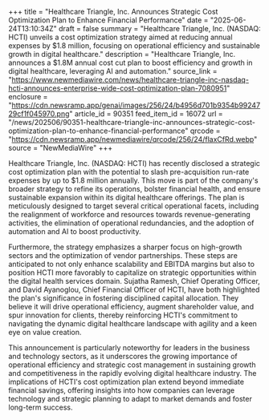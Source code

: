+++
title = "Healthcare Triangle, Inc. Announces Strategic Cost Optimization Plan to Enhance Financial Performance"
date = "2025-06-24T13:10:34Z"
draft = false
summary = "Healthcare Triangle, Inc. (NASDAQ: HCTI) unveils a cost optimization strategy aimed at reducing annual expenses by $1.8 million, focusing on operational efficiency and sustainable growth in digital healthcare."
description = "Healthcare Triangle, Inc. announces a $1.8M annual cost cut plan to boost efficiency and growth in digital healthcare, leveraging AI and automation."
source_link = "https://www.newmediawire.com/news/healthcare-triangle-inc-nasdaq-hcti-announces-enterprise-wide-cost-optimization-plan-7080951"
enclosure = "https://cdn.newsramp.app/genai/images/256/24/b4956d701b9354b9924729cf1f045970.png"
article_id = 90351
feed_item_id = 16072
url = "/news/202506/90351-healthcare-triangle-inc-announces-strategic-cost-optimization-plan-to-enhance-financial-performance"
qrcode = "https://cdn.newsramp.app/newmediawire/qrcode/256/24/flaxCfRd.webp"
source = "NewMediaWire"
+++

<p>Healthcare Triangle, Inc. (NASDAQ: HCTI) has recently disclosed a strategic cost optimization plan with the potential to slash pre-acquisition run-rate expenses by up to $1.8 million annually. This move is part of the company's broader strategy to refine its operations, bolster financial health, and ensure sustainable expansion within its digital healthcare offerings. The plan is meticulously designed to target several critical operational facets, including the realignment of workforce and resources towards revenue-generating activities, the elimination of operational redundancies, and the adoption of automation and AI to boost productivity.</p><p>Furthermore, the strategy emphasizes a sharper focus on high-growth sectors and the optimization of vendor partnerships. These steps are anticipated to not only enhance scalability and EBITDA margins but also to position HCTI more favorably to capitalize on strategic opportunities within the digital health services domain. Sujatha Ramesh, Chief Operating Officer, and David Ayanoglou, Chief Financial Officer of HCTI, have both highlighted the plan's significance in fostering disciplined capital allocation. They believe it will drive operational efficiency, augment shareholder value, and spur innovation for clients, thereby reinforcing HCTI's commitment to navigating the dynamic digital healthcare landscape with agility and a keen eye on value creation.</p><p>This announcement is particularly noteworthy for leaders in the business and technology sectors, as it underscores the growing importance of operational efficiency and strategic cost management in sustaining growth and competitiveness in the rapidly evolving digital healthcare industry. The implications of HCTI's cost optimization plan extend beyond immediate financial savings, offering insights into how companies can leverage technology and strategic planning to adapt to market demands and foster long-term success.</p>